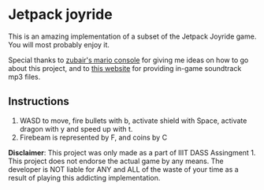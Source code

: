 # Jetpack joyride

This is an amazing implementation of a subset of the Jetpack Joyride game. You will most probably enjoy it.

Special thanks to [zubair's mario console](https://github.com/zubairabid/mario-console/) for giving me ideas on how to go about this project, and to [this website](https://www.sounds-resource.com/mobile/jetpackjoyride/sound/6078/) for providing in-game soundtrack mp3 files.

## Instructions

1. WASD to move, fire bullets with b, activate shield with Space, activate dragon with y and speed up with t.
2. Firebeam is represented by F, and coins by C

**Disclaimer**: This project was only made as a part of IIIT DASS Assingment 1. This project does not endorse the actual game by any means. The developer is NOT liable for ANY and ALL of the waste of your time as a result of playing this addicting implementation.
